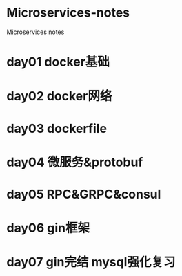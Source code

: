 # Microservices-notes
Microservices notes

# day01 docker基础

# day02 docker网络

# day03 dockerfile

# day04 微服务&protobuf

# day05 RPC&GRPC&consul

# day06 gin框架

# day07 gin完结 mysql强化复习